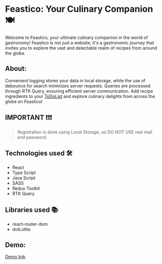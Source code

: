 # Feastico: Your Culinary Companion 🍽️

Welcome to Feastico, your ultimate culinary companion in the world of gastronomy! Feastico is not just a website; it's a gastronomic journey that invites you to explore the vast and delectable realm of recipes from around the globe.

## About:

Convenient logging stores your data in local storage, while the use of debounce for search minimizes server requests. Queries are processed through RTK Query, ensuring efficient server communication. Add recipe ingredients to your [ToDoList](https://s0me0ne-d.github.io/to_do_list_redux-toolkit/) and explore culinary delights from across the globe on Feastico!

## IMPORTANT ❗❗❗

> Registration is done using Local Storage, so DO NOT USE real mail and password.

## Technologies used 🛠️

- React
- Type Script
- Java Script
- SASS
- Redux Toolkit
- RTK Query

## Libraries used 📚

- react-router-dom
- dotLottie

## Demo:

[Demo link](https://s0me0ne-d.github.io/Feastico/)
